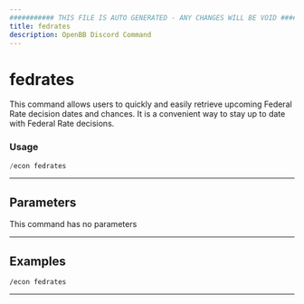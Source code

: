 ```yaml
---
########### THIS FILE IS AUTO GENERATED - ANY CHANGES WILL BE VOID ###########
title: fedrates
description: OpenBB Discord Command
---
```


# fedrates

This command allows users to quickly and easily retrieve upcoming Federal Rate decision dates and chances. It is a convenient way to stay up to date with Federal Rate decisions.

### Usage

```python wordwrap
/econ fedrates
```

---

## Parameters

This command has no parameters



---

## Examples

```
/econ fedrates
```
---
